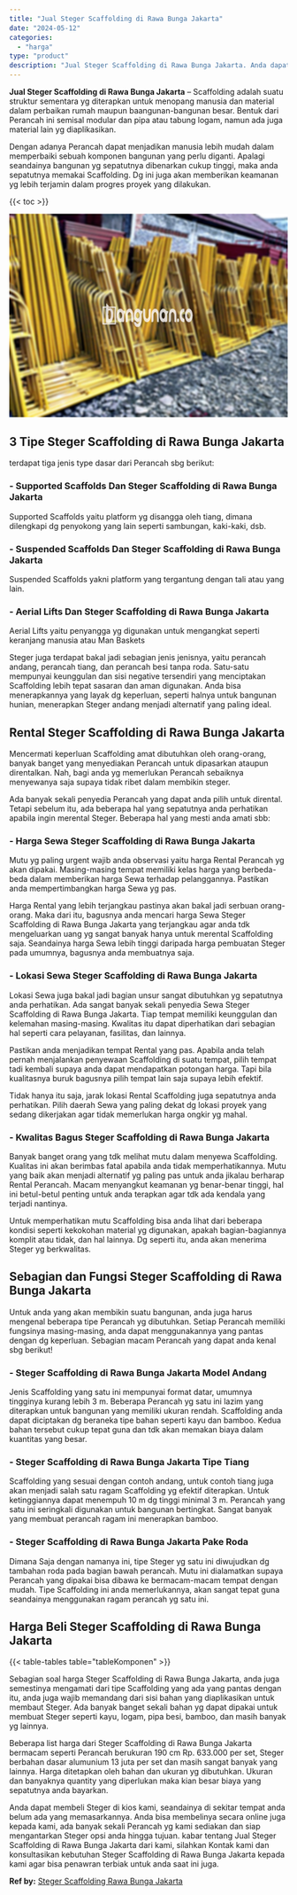 ```yaml
---
title: "Jual Steger Scaffolding di Rawa Bunga Jakarta"
date: "2024-05-12"
categories: 
  - "harga"
type: "product"
description: "Jual Steger Scaffolding di Rawa Bunga Jakarta. Anda dapat membeli Steger di kios kami, seandainya di sekitar tempat anda belum ada yang memasarkannya. Anda b..."
---
```


**Jual Steger Scaffolding di Rawa Bunga Jakarta** – Scaffolding adalah suatu struktur sementara yg diterapkan untuk menopang manusia dan material dalam perbaikan rumah maupun baangunan-bangunan besar. Bentuk dari Perancah ini semisal modular dan pipa atau tabung logam, namun ada juga material lain yg diaplikasikan.

Dengan adanya Perancah dapat menjadikan manusia lebih mudah dalam memperbaiki sebuah komponen bangunan yang perlu diganti. Apalagi seandainya bangunan yg sepatutnya dibenarkan cukup tinggi, maka anda sepatutnya memakai Scaffolding. Dg ini juga akan memberikan keamanan yg lebih terjamin dalam progres proyek yang dilakukan.

{{< toc >}}

![Jual Steger Scaffolding di Rawa Bunga Jakarta](/images/sewa-scaffolding-steger-26.png)

## 3 Tipe Steger Scaffolding di Rawa Bunga Jakarta

terdapat tiga jenis type dasar dari Perancah sbg berikut:

### \- Supported Scaffolds Dan Steger Scaffolding di Rawa Bunga Jakarta

Supported Scaffolds yaitu platform yg disangga oleh tiang, dimana dilengkapi dg penyokong yang lain seperti sambungan, kaki-kaki, dsb.

### \- Suspended Scaffolds Dan Steger Scaffolding di Rawa Bunga Jakarta

Suspended Scaffolds yakni platform yang tergantung dengan tali atau yang lain.

### \- Aerial Lifts Dan Steger Scaffolding di Rawa Bunga Jakarta

Aerial Lifts yaitu penyangga yg digunakan untuk mengangkat seperti keranjang manusia atau Man Baskets

Steger juga terdapat bakal jadi sebagian jenis jenisnya, yaitu perancah andang, perancah tiang, dan perancah besi tanpa roda. Satu-satu mempunyai keunggulan dan sisi negative tersendiri yang menciptakan Scaffolding lebih tepat sasaran dan aman digunakan. Anda bisa menerapkannya yang layak dg keperluan, seperti halnya untuk bangunan hunian, menerapkan Steger andang menjadi alternatif yang paling ideal.

## Rental Steger Scaffolding di Rawa Bunga Jakarta

Mencermati keperluan Scaffolding amat dibutuhkan oleh orang-orang, banyak banget yang menyediakan Perancah untuk dipasarkan ataupun direntalkan. Nah, bagi anda yg memerlukan Perancah sebaiknya menyewanya saja supaya tidak ribet dalam membikin steger.

Ada banyak sekali penyedia Perancah yang dapat anda pilih untuk dirental. Tetapi sebelum itu, ada beberapa hal yang sepatutnya anda perhatikan apabila ingin merental Steger. Beberapa hal yang mesti anda amati sbb:

### \- Harga Sewa Steger Scaffolding di Rawa Bunga Jakarta

Mutu yg paling urgent wajib anda observasi yaitu harga Rental Perancah yg akan dipakai. Masing-masing tempat memiliki kelas harga yang berbeda-beda dalam memberikan harga Sewa terhadap pelanggannya. Pastikan anda mempertimbangkan harga Sewa yg pas.

Harga Rental yang lebih terjangkau pastinya akan bakal jadi serbuan orang-orang. Maka dari itu, bagusnya anda mencari harga Sewa Steger Scaffolding di Rawa Bunga Jakarta yang terjangkau agar anda tdk mengeluarkan uang yg sangat banyak hanya untuk merental Scaffolding saja. Seandainya harga Sewa lebih tinggi daripada harga pembuatan Steger pada umumnya, bagusnya anda membuatnya saja.

### \- Lokasi Sewa Steger Scaffolding di Rawa Bunga Jakarta

Lokasi Sewa juga bakal jadi bagian unsur sangat dibutuhkan yg sepatutnya anda perhatikan. Ada sangat banyak sekali penyedia Sewa Steger Scaffolding di Rawa Bunga Jakarta. Tiap tempat memiliki keunggulan dan kelemahan masing-masing. Kwalitas itu dapat diperhatikan dari sebagian hal seperti cara pelayanan, fasilitas, dan lainnya.

Pastikan anda menjadikan tempat Rental yang pas. Apabila anda telah pernah menjalankan penyewaan Scaffolding di suatu tempat, pilih tempat tadi kembali supaya anda dapat mendapatkan potongan harga. Tapi bila kualitasnya buruk bagusnya pilih tempat lain saja supaya lebih efektif.

Tidak hanya itu saja, jarak lokasi Rental Scaffolding juga sepatutnya anda perhatikan. Pilih daerah Sewa yang paling dekat dg lokasi proyek yang sedang dikerjakan agar tidak memerlukan harga ongkir yg mahal.

### \- Kwalitas Bagus Steger Scaffolding di Rawa Bunga Jakarta

Banyak banget orang yang tdk melihat mutu dalam menyewa Scaffolding. Kualitas ini akan berimbas fatal apabila anda tidak memperhatikannya. Mutu yang baik akan menjadi alternatif yg paling pas untuk anda jikalau berharap Rental Perancah. Macam menyangkut keamanan yg benar-benar tinggi, hal ini betul-betul penting untuk anda terapkan agar tdk ada kendala yang terjadi nantinya.

Untuk memperhatikan mutu Scaffolding bisa anda lihat dari beberapa kondisi seperti kekokohan material yg digunakan, apakah bagian-bagiannya komplit atau tidak, dan hal lainnya. Dg seperti itu, anda akan menerima Steger yg berkwalitas.

## Sebagian dan Fungsi Steger Scaffolding di Rawa Bunga Jakarta

Untuk anda yang akan membikin suatu bangunan, anda juga harus mengenal beberapa tipe Perancah yg dibutuhkan. Setiap Perancah memiliki fungsinya masing-masing, anda dapat menggunakannya yang pantas dengan dg keperluan. Sebagian macam Perancah yang dapat anda kenal sbg berikut!

### \- Steger Scaffolding di Rawa Bunga Jakarta Model Andang

Jenis Scaffolding yang satu ini mempunyai format datar, umumnya tingginya kurang lebih 3 m. Beberapa Perancah yg satu ini lazim yang diterapkan untuk bangunan yang memiliki ukuran rendah. Scaffolding anda dapat diciptakan dg beraneka tipe bahan seperti kayu dan bamboo. Kedua bahan tersebut cukup tepat guna dan tdk akan memakan biaya dalam kuantitas yang besar.

### \- Steger Scaffolding di Rawa Bunga Jakarta Tipe Tiang

Scaffolding yang sesuai dengan contoh andang, untuk contoh tiang juga akan menjadi salah satu ragam Scaffolding yg efektif diterapkan. Untuk ketinggiannya dapat menempuh 10 m dg tinggi minimal 3 m. Perancah yang satu ini seringkali digunakan untuk bangunan bertingkat. Sangat banyak yang membuat perancah ragam ini menerapkan bamboo.

### \- Steger Scaffolding di Rawa Bunga Jakarta Pake Roda

Dimana Saja dengan namanya ini, tipe Steger yg satu ini diwujudkan dg tambahan roda pada bagian bawah perancah. Mutu ini dialamatkan supaya Perancah yang dipakai bisa dibawa ke bermacam-macam tempat dengan mudah. Tipe Scaffolding ini anda memerlukannya, akan sangat tepat guna seandainya menggunakan ragam perancah yg satu ini.

## Harga Beli Steger Scaffolding di Rawa Bunga Jakarta

{{< table-tables table="tableKomponen" >}}

Sebagian soal harga Steger Scaffolding di Rawa Bunga Jakarta, anda juga semestinya mengamati dari tipe Scaffolding yang ada yang pantas dengan itu, anda juga wajib memandang dari sisi bahan yang diaplikasikan untuk membaut Steger. Ada banyak banget sekali bahan yg dapat dipakai untuk membuat Steger seperti kayu, logam, pipa besi, bamboo, dan masih banyak yg lainnya.

Beberapa list harga dari Steger Scaffolding di Rawa Bunga Jakarta bermacam seperti Perancah berukuran 190 cm Rp. 633.000 per set, Steger berbahan dasar alumunium 13 juta per set dan masih sangat banyak yang lainnya. Harga ditetapkan oleh bahan dan ukuran yg dibutuhkan. Ukuran dan banyaknya quantity yang diperlukan maka kian besar biaya yang sepatutnya anda bayarkan.

Anda dapat membeli Steger di kios kami, seandainya di sekitar tempat anda belum ada yang memasarkannya. Anda bisa membelinya secara online juga kepada kami, ada banyak sekali Perancah yg kami sediakan dan siap mengantarkan Steger opsi anda hingga tujuan. kabar tentang Jual Steger Scaffolding di Rawa Bunga Jakarta dari kami, silahkan Kontak kami dan konsultasikan kebutuhan Steger Scaffolding di Rawa Bunga Jakarta kepada kami agar bisa penawran terbiak untuk anda saat ini juga.

**Ref by:** [Steger Scaffolding Rawa Bunga Jakarta](https://id.wikipedia.org/wiki/Steger)
